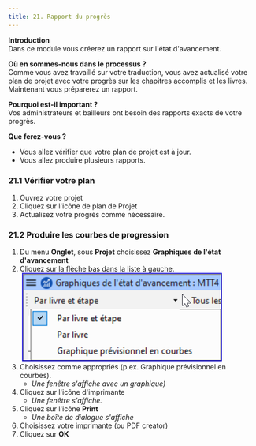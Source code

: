 ```yaml
---
title: 21. Rapport du progrès
---
```

**Introduction**  
Dans ce module vous créerez un rapport sur l'état d'avancement.

**Où en sommes-nous dans le processus ?**  
Comme vous avez travaillé sur votre traduction, vous avez actualisé votre plan de projet avec votre progrès sur les chapitres accomplis et les livres. Maintenant vous préparerez un rapport.

**Pourquoi est-il important ?**  
Vos administrateurs et bailleurs ont besoin des rapports exacts de votre progrès.

**Que ferez-vous ?** 
- Vous allez vérifier que votre plan de projet est à jour.
- Vous allez produire plusieurs rapports.

### 21.1 Vérifier votre plan

1.  Ouvrez votre projet
1.  Cliquez sur l'icône de plan de Projet
1.  Actualisez votre progrès comme nécessaire.

### 21.2 Produire les courbes de progression

1.  Du menu **Onglet**, sous **Projet** choisissez **Graphiques de l'état d'avancement**
1.  Cliquez sur la flèche bas dans la liste à gauche.  
    ![](../media/37b4f7cb0fc18d7ae7fe2ffb0f946c33.png)
1.  Choisissez comme appropriés (p.ex. Graphique prévisionnel en courbes).  
    - *Une fenêtre s'affiche avec un graphique)*
1.  Cliquez sur l'icône d'imprimante  
    - *Une fenêtre s'affiche.*
1.  Cliquez sur l'icône **Print**  
    - *Une boîte de dialogue s'affiche*
1.  Choisissez votre imprimante (ou PDF creator)
1.  Cliquez sur **OK**
